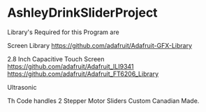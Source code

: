 # AshleyDrinkSliderProject

Library's Required for this Program are

Screen Library
https://github.com/adafruit/Adafruit-GFX-Library

2.8 Inch Capacitive Touch Screen
https://github.com/adafruit/Adafruit_ILI9341
https://github.com/adafruit/Adafruit_FT6206_Library

Ultrasonic


Th Code handles 2 Stepper Motor Sliders Custom Canadian Made.
